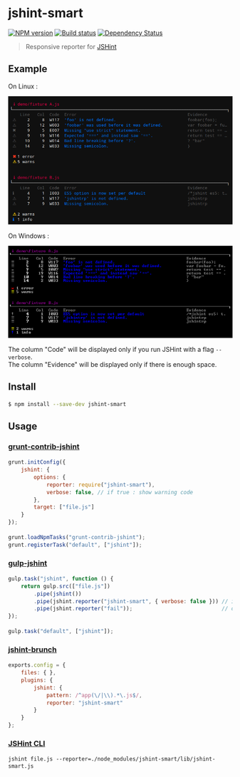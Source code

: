 # jshint-smart

[![NPM version][npm-image]][npm-url]
[![Build status][travis-image]][travis-url]
[![Dependency Status][david-image]][david-url]

> Responsive reporter for [JSHint](https://github.com/jshint/jshint)


## Example

On Linux :

![screenshot](demo/linux-verbose.png)

On Windows :

![screenshot](demo/windows-verbose.png)

The column "Code" will be displayed only if you run JSHint with a flag `--verbose`.<br />
The column "Evidence" will be displayed only if there is enough space.


## Install

```bash
$ npm install --save-dev jshint-smart
```


## Usage

### [grunt-contrib-jshint](https://github.com/gruntjs/grunt-contrib-jshint)

```js
grunt.initConfig({
    jshint: {
		options: {
			reporter: require("jshint-smart"),
			verbose: false, // if true : show warning code
		},
		target: ["file.js"]
	}
});

grunt.loadNpmTasks("grunt-contrib-jshint");
grunt.registerTask("default", ["jshint"]);
```

### [gulp-jshint](https://github.com/wearefractal/gulp-jshint)

```js
gulp.task("jshint", function () {
	return gulp.src(["file.js"])
		.pipe(jshint())
		.pipe(jshint.reporter("jshint-smart", { verbose: false })) // if true  : show warning code
		.pipe(jshint.reporter("fail"));                            // optional : fail when a JSHint error happens
});

gulp.task("default", ["jshint"]);
```

### [jshint-brunch](https://github.com/brunch/jshint-brunch)

```js
exports.config = {
	files: { },
	plugins: {
		jshint: {
			pattern: /^app(\/|\\).*\.js$/,
			reporter: "jshint-smart"
		}
	}
};
```


### [JSHint CLI](https://github.com/jshint/jshint/)

```
jshint file.js --reporter=./node_modules/jshint-smart/lib/jshint-smart.js
```


[npm-image]:    https://img.shields.io/npm/v/jshint-smart.svg?style=flat-square
[npm-url]:      https://npmjs.org/package/jshint-smart
[travis-image]: https://img.shields.io/travis/s4tori/jshint-smart.svg?style=flat-square
[travis-url]:   https://travis-ci.org/s4tori/jshint-smart
[david-image]:  http://img.shields.io/david/s4tori/jshint-smart.svg?style=flat-square
[david-url]:    https://david-dm.org/s4tori/jshint-smart
